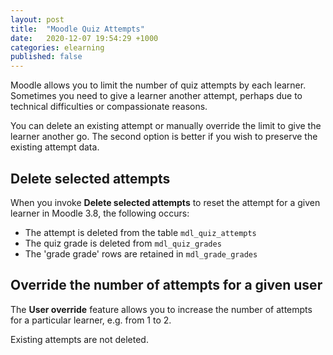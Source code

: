 ```yaml
---
layout: post
title:  "Moodle Quiz Attempts"
date:   2020-12-07 19:54:29 +1000
categories: elearning
published: false
---
```


Moodle allows you to limit the number of quiz attempts by each learner. Sometimes you need to give a learner another attempt, perhaps due to technical difficulties or compassionate reasons.

You can delete an existing attempt or manually override the limit to give the learner another go. The second option is better if you wish to preserve the existing attempt data.

## Delete selected attempts

When you invoke **Delete selected attempts** to reset the attempt for a given learner in Moodle 3.8, the following occurs:

- The attempt is deleted from the table `mdl_quiz_attempts`
- The quiz grade is deleted from `mdl_quiz_grades`
- The 'grade grade' rows are retained in `mdl_grade_grades`

## Override the number of attempts for a given user

The **User override** feature allows you to increase the number of attempts for a particular learner, e.g. from 1 to 2.

Existing attempts are not deleted.
